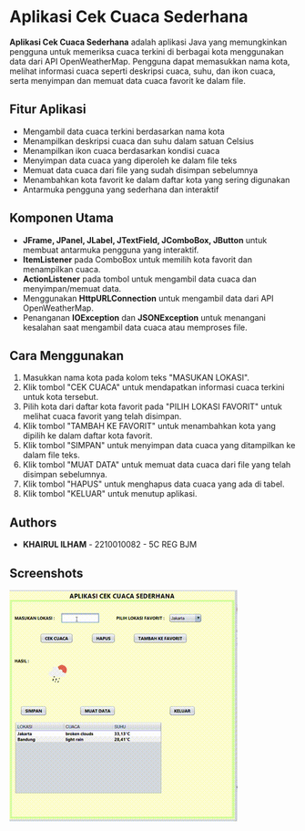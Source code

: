 # Aplikasi Cek Cuaca Sederhana

**Aplikasi Cek Cuaca Sederhana** adalah aplikasi Java yang memungkinkan pengguna untuk memeriksa cuaca terkini di berbagai kota menggunakan data dari API OpenWeatherMap. Pengguna dapat memasukkan nama kota, melihat informasi cuaca seperti deskripsi cuaca, suhu, dan ikon cuaca, serta menyimpan dan memuat data cuaca favorit ke dalam file.

## Fitur Aplikasi

- Mengambil data cuaca terkini berdasarkan nama kota
- Menampilkan deskripsi cuaca dan suhu dalam satuan Celsius
- Menampilkan ikon cuaca berdasarkan kondisi cuaca
- Menyimpan data cuaca yang diperoleh ke dalam file teks
- Memuat data cuaca dari file yang sudah disimpan sebelumnya
- Menambahkan kota favorit ke dalam daftar kota yang sering digunakan
- Antarmuka pengguna yang sederhana dan interaktif

## Komponen Utama

- **JFrame, JPanel, JLabel, JTextField, JComboBox, JButton** untuk membuat antarmuka pengguna yang interaktif.
- **ItemListener** pada ComboBox untuk memilih kota favorit dan menampilkan cuaca.
- **ActionListener** pada tombol untuk mengambil data cuaca dan menyimpan/memuat data.
- Menggunakan **HttpURLConnection** untuk mengambil data dari API OpenWeatherMap.
- Penanganan **IOException** dan **JSONException** untuk menangani kesalahan saat mengambil data cuaca atau memproses file.

## Cara Menggunakan

1. Masukkan nama kota pada kolom teks "MASUKAN LOKASI".
2. Klik tombol "CEK CUACA" untuk mendapatkan informasi cuaca terkini untuk kota tersebut.
3. Pilih kota dari daftar kota favorit pada "PILIH LOKASI FAVORIT" untuk melihat cuaca favorit yang telah disimpan.
4. Klik tombol "TAMBAH KE FAVORIT" untuk menambahkan kota yang dipilih ke dalam daftar kota favorit.
5. Klik tombol "SIMPAN" untuk menyimpan data cuaca yang ditampilkan ke dalam file teks.
6. Klik tombol "MUAT DATA" untuk memuat data cuaca dari file yang telah disimpan sebelumnya.
7. Klik tombol "HAPUS" untuk menghapus data cuaca yang ada di tabel.
8. Klik tombol "KELUAR" untuk menutup aplikasi.

## Authors

- **KHAIRUL ILHAM** - 2210010082 - 5C REG BJM

## Screenshots

![App Screenshot](https://github.com/Koezingone/AplikasiCekCuacaSederhana/blob/main/img/cekCuaca.gif)
